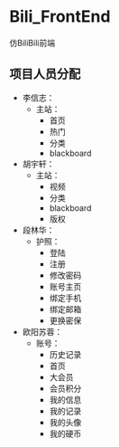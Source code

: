 # Bili_FrontEnd
仿BiliBili前端


## 项目人员分配
* 李信志：
    - 主站：
        - 首页
        - 热门
        - 分类
        - blackboard
* 胡宇轩：
    - 主站：
        - 视频
        - 分类
        - blackboard
        - 版权
* 段林华：
    - 护照：
        - 登陆
        - 注册
        - 修改密码
        - 账号主页
        - 绑定手机
        - 绑定邮箱
        - 更换密保
* 欧阳苏蓉：
    - 账号：
        - 历史记录
        - 首页
        - 大会员
        - 会员积分
        - 我的信息
        - 我的记录
        - 我的头像
        - 我的硬币
